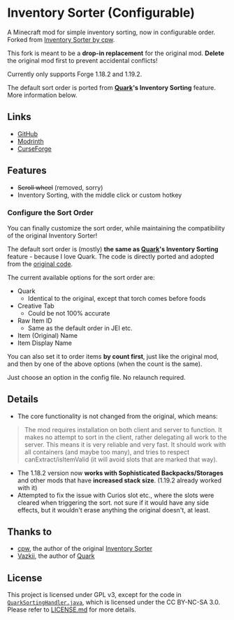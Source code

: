 # Inventory Sorter (Configurable)

A Minecraft mod for simple inventory sorting, now in configurable order.
Forked from [Inventory Sorter by cpw](https://github.com/cpw/inventorysorter).

This fork is meant to be a **drop-in replacement** for the original mod.
**Delete** the original mod first to prevent accidental conflicts!

Currently only supports Forge 1.18.2 and 1.19.2.

The default sort order is ported from **[Quark](https://quarkmod.net/)'s Inventory Sorting** feature. More information below.

## Links

- [GitHub](https://github.com/qyurila/inventorysorter)
- [Modrinth](https://modrinth.com/project/inventory-sorter-configurable)
- [CurseForge](https://www.curseforge.com/minecraft/mc-mods/inventory-sorter-configurable)


## Features

- ~~Scroll wheel~~ (removed, sorry)
- Inventory Sorting, with the middle click or custom hotkey


### Configure the Sort Order

You can finally customize the sort order, while maintaining the compatibility of the original Inventory Sorter!

The default sort order is (mostly) **the same as [Quark](https://quarkmod.net/)'s Inventory Sorting** feature - because I love Quark.
The code is directly ported and adopted from the [original code](https://github.com/VazkiiMods/Quark/blob/master/src/main/java/org/violetmoon/quark/base/handler/SortingHandler.java).

The current available options for the sort order are:

- Quark
  - Identical to the original, except that torch comes before foods
- Creative Tab
  - Could be not 100% accurate
- Raw Item ID
  - Same as the default order in JEI etc.
- Item (Original) Name
- Item Display Name

You can also set it to order items **by count first**, just like the original mod,
and then by one of the above options (when the count is the same).

Just choose an option in the config file. No relaunch required.


## Details

- The core functionality is not changed from the original, which means:

> The mod requires installation on both client and server to function.
It makes no attempt to sort in the client, rather delegating all work to the server.
This means it is very reliable and very fast. It should work with all containers (and maybe too many),
and tries to respect canExtract/isItemValid (it will avoid slots that are marked that way).

- The 1.18.2 version now **works with Sophisticated Backpacks/Storages** and other mods that have **increased stack size**. (1.19.2 already worked with it)
- Attempted to fix the issue with Curios slot etc., where the slots were cleared when triggering the sort.
  not sure if it would have any side effects, but it wouldn't erase anything the original doesn't, at least.


## Thanks to

- [cpw](https://github.com/cpw), the author of the original [Inventory Sorter](https://github.com/cpw/inventorysorter)
- [Vazkii](https://vazkii.net/), the author of [Quark](https://quarkmod.net/)


## License

This project is licensed under GPL v3, except for the code in [`QuarkSortingHandler.java`](https://github.com/qyurila/inventorysorter/blob/1.18.2/src/main/java/cpw/mods/inventorysorter/QuarkSortingHandler.java),
which is licensed under the CC BY-NC-SA 3.0.
Please refer to [LICENSE.md](https://github.com/qyurila/inventorysorter/blob/1.18.2/LICENSE.md) for more details.
